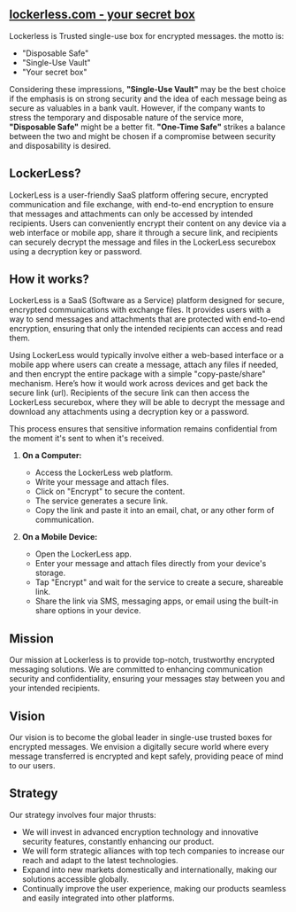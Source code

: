 ## [lockerless.com - your secret box](https://www.lockerless.com/)

Lockerless is Trusted single-use box for encrypted messages. 
the motto is: 
+ "Disposable Safe"
+ "Single-Use Vault"
+ "Your secret box"


Considering these impressions, **"Single-Use Vault"** may be the best choice if the emphasis is on strong security and the idea of each message being as secure as valuables in a bank vault. However, if the company wants to stress the temporary and disposable nature of the service more, **"Disposable Safe"** might be a better fit. **"One-Time Safe"** strikes a balance between the two and might be chosen if a compromise between security and disposability is desired. 

## LockerLess?

LockerLess is a user-friendly SaaS platform offering secure, encrypted communication and file exchange, with end-to-end encryption to ensure that messages and attachments can only be accessed by intended recipients. Users can conveniently encrypt their content on any device via a web interface or mobile app, share it through a secure link, and recipients can securely decrypt the message and files in the LockerLess securebox using a decryption key or password.

## How it works?
LockerLess is a SaaS (Software as a Service) platform designed for secure, encrypted communications with exchange files.
It provides users with a way to send messages and attachments that are protected with end-to-end encryption, ensuring that only the intended recipients can access and read them. 

Using LockerLess would typically involve either a web-based interface or a mobile app where users can create a message, 
attach any files if needed, and then encrypt the entire package with a simple "copy-paste/share" mechanism. Here’s how it would work across devices and get back the secure link (url).
Recipients of the secure link can then access the LockerLess securebox, where they will be able to decrypt the message and download any attachments using a decryption key or a password.

This process ensures that sensitive information remains confidential from the moment it's sent to when it's received.

1. **On a Computer:**
   - Access the LockerLess web platform.
   - Write your message and attach files.
   - Click on "Encrypt" to secure the content.
   - The service generates a secure link.
   - Copy the link and paste it into an email, chat, or any other form of communication.

2. **On a Mobile Device:**
   - Open the LockerLess app.
   - Enter your message and attach files directly from your device's storage.
   - Tap "Encrypt" and wait for the service to create a secure, shareable link.
   - Share the link via SMS, messaging apps, or email using the built-in share options in your device.



## Mission

Our mission at Lockerless is to provide top-notch, trustworthy encrypted messaging solutions. 
We are committed to enhancing communication security and confidentiality, ensuring your messages stay between you and your intended recipients.


## Vision

Our vision is to become the global leader in single-use trusted boxes for encrypted messages. 
We envision a digitally secure world where every message transferred is encrypted and kept safely, providing peace of mind to our users.


## Strategy

Our strategy involves four major thrusts: 


+ We will invest in advanced encryption technology and innovative security features, constantly enhancing our product.
+ We will form strategic alliances with top tech companies to increase our reach and adapt to the latest technologies.
+ Expand into new markets domestically and internationally, making our solutions accessible globally.
+ Continually improve the user experience, making our products seamless and easily integrated into other platforms.

